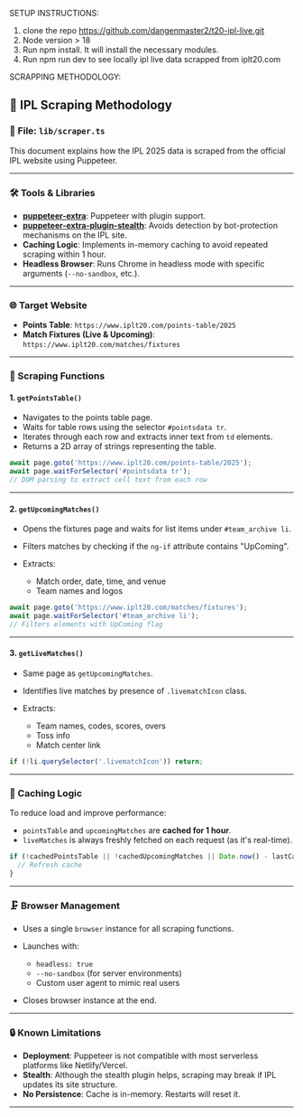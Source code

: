 SETUP INSTRUCTIONS:

1. clone the repo https://github.com/dangenmaster2/t20-ipl-live.git
2. Node version > 18
3. Run npm install. It will install the necessary modules.
4. Run npm run dev to see locally ipl live data scrapped from iplt20.com


SCRAPPING METHODOLOGY:

## 📓 IPL Scraping Methodology

### 📁 File: `lib/scraper.ts`

This document explains how the IPL 2025 data is scraped from the official IPL website using Puppeteer.

---

### 🛠️ Tools & Libraries

* **[puppeteer-extra](https://github.com/berstend/puppeteer-extra)**: Puppeteer with plugin support.
* **[puppeteer-extra-plugin-stealth](https://github.com/berstend/puppeteer-extra/tree/master/packages/puppeteer-extra-plugin-stealth)**: Avoids detection by bot-protection mechanisms on the IPL site.
* **Caching Logic**: Implements in-memory caching to avoid repeated scraping within 1 hour.
* **Headless Browser**: Runs Chrome in headless mode with specific arguments (`--no-sandbox`, etc.).

---

### 🌐 Target Website

* **Points Table**: `https://www.iplt20.com/points-table/2025`
* **Match Fixtures (Live & Upcoming)**: `https://www.iplt20.com/matches/fixtures`

---

### 🧲 Scraping Functions

#### 1. `getPointsTable()`

* Navigates to the points table page.
* Waits for table rows using the selector `#pointsdata tr`.
* Iterates through each row and extracts inner text from `td` elements.
* Returns a 2D array of strings representing the table.

```ts
await page.goto('https://www.iplt20.com/points-table/2025');
await page.waitForSelector('#pointsdata tr');
// DOM parsing to extract cell text from each row
```

---

#### 2. `getUpcomingMatches()`

* Opens the fixtures page and waits for list items under `#team_archive li`.
* Filters matches by checking if the `ng-if` attribute contains "UpComing".
* Extracts:

  * Match order, date, time, and venue
  * Team names and logos

```ts
await page.goto('https://www.iplt20.com/matches/fixtures');
await page.waitForSelector('#team_archive li');
// Filters elements with UpComing flag
```

---

#### 3. `getLiveMatches()`

* Same page as `getUpcomingMatches`.
* Identifies live matches by presence of `.livematchIcon` class.
* Extracts:

  * Team names, codes, scores, overs
  * Toss info
  * Match center link

```ts
if (!li.querySelector('.livematchIcon')) return;
```

---

### 🧠 Caching Logic

To reduce load and improve performance:

* `pointsTable` and `upcomingMatches` are **cached for 1 hour**.
* `liveMatches` is always freshly fetched on each request (as it's real-time).

```ts
if (!cachedPointsTable || !cachedUpcomingMatches || Date.now() - lastCacheTime > ONE_HOUR) {
  // Refresh cache
}
```

---

### 🗜️ Browser Management

* Uses a single `browser` instance for all scraping functions.
* Launches with:

  * `headless: true`
  * `--no-sandbox` (for server environments)
  * Custom user agent to mimic real users
* Closes browser instance at the end.

---

### 🔒 Known Limitations

* **Deployment**: Puppeteer is not compatible with most serverless platforms like Netlify/Vercel.
* **Stealth**: Although the stealth plugin helps, scraping may break if IPL updates its site structure.
* **No Persistence**: Cache is in-memory. Restarts will reset it.

---


